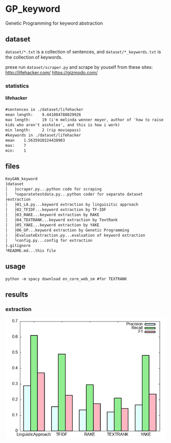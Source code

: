 # GP_keyword
Genetic Programming for keyword abstraction

## dataset
`dataset/*.txt` is a collection of sentences, and `dataset/*_keywords.txt` is the collection of keywords.

prese run `dataset/scraper.py` and scrape by youself from these sites:
http://lifehacker.com/
https://gizmodo.com/

### statistics
#### lifehacker
```
#sentences in ./dataset/lifehacker
mean length:    9.441084788029926
max length:     19 (i'm melinda wenner moyer, author of 'how to raise kids who aren't assholes', and this is how i work)
min length:     2 (rip moviepass)
#keywords in ./dataset/lifehacker
mean    1.5635910224438903
max:    7
min:    1
```

## files
```
KeyGAN_keyword
├dataset
│   ├scraper.py...python code for scraping
│   └separatetestdata.py...python coder for separate dataset
├extraction
│   ├01_LA.py...keyword extraction by linguisitic approach
│   ├02_TFIDF...keyword extraction by TF-IDF
│   ├03_RAKE...keyword extraction by RAKE
│   ├04_TEXTRANK...keyword extraction by TextRank
│   ├05_YAKE...keyword extraction by YAKE
│   ├06_GP...keyword extraction by Genetic Programming
│   ├EvaluateExtraction.py...evaluation of keyword extraction
│   └config.py...config for extraction
├.gitignore
└README.md...this file
```

## usage
```
python -m spacy download en_core_web_sm #for TEXTRANK
```

## results
### extraction
![](./extraction/results.png)
